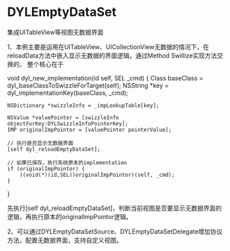 # DYLEmptyDataSet
集成UITableView等视图无数据界面

1、本例主要是运用在UITableView、UICollectionView无数据的情况下，在reloadData方法中嵌入显示无数据的界面逻辑。通过Method Swillize实现方法交换的，
整个核心在于

void dyl_new_implementation(id self, SEL _cmd)
{
    Class baseClass = dyl_baseClassToSwizzleForTarget(self);
    NSString *key = dyl_implementationKey(baseClass, _cmd);
    
    NSDictionary *swizzleInfo = _impLookupTable[key];
    
    NSValue *valuePointer = [swizzleInfo objectForKey:DYLSwizzleInfoPointerKey];
    IMP originalImpPointor = [valuePointer pointerValue];
    
    // 执行是否显示无数据界面
    [self dyl_reloadEmptyDataSet];
    
    // 如果已保存，执行系统原本的implementation
    if (originalImpPointor) {
        ((void(*)(id,SEL))originalImpPointor)(self, _cmd);
    }
}

先执行[self dyl_reloadEmptyDataSet]，判断当前视图是否要显示无数据界面的逻辑，再执行原本的originalImpPointor逻辑。


2、可以通过DYLEmptyDataSetSource、DYLEmptyDataSetDelegate增加协议方法，配置无数据界面，支持自定义视图。
